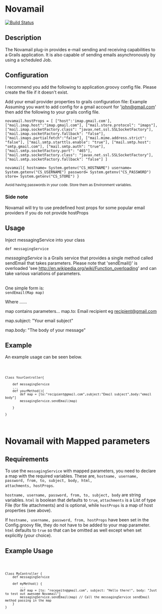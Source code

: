 Novamail
========


[![Build Status](https://travis-ci.org/Novadge/novamail.svg?branch=master)](https://travis-ci.org/Novadge/novamail)

<h2>Description</h2>

The Novamail plug-in provides e-mail sending and receiving capabilities to a Grails application. It is also capable of sending emails asynchronously by using a scheduled Job.

<h2>Configuration</h2>
I recommend you add the following to application.groovy config file. Please create the file if it doesn't exist. 

Add your email provider properties to grails configuration file: Example
Assuming you want to add config for a gmail account for 'john@gmail.com' then add the following to your grails config file.

`novamail.hostProps = [
     ["host":'imap.gmail.com'],
     ["mail.imap.host":"imap.gmail.com"],
     ["mail.store.protocol": "imaps"],
     ["mail.imap.socketFactory.class": "javax.net.ssl.SSLSocketFactory"],
     ["mail.imap.socketFactory.fallback": "false"],
     ["mail.imaps.partialfetch":"false"],
     ["mail.mime.address.strict": "false"],
     ["mail.smtp.starttls.enable": "true"],
     ["mail.smtp.host": "smtp.gmail.com"],
     ["mail.smtp.auth": "true"],
     ["mail.smtp.socketFactory.port": "465"],
     ["mail.smtp.socketFactory.class": "javax.net.ssl.SSLSocketFactory"],
     ["mail.smtp.socketFactory.fallback": "false"]
 ]` 
 
 `novamail{
           hostname= System.getenv("CS_HOSTNAME")
           username= System.getenv("CS_USERNAME")
           password= System.getenv("CS_PASSWORD")
           store= System.getenv("CS_STORE")
           }  `
   


<small>Avoid having passwords in your code. Store them as Environment variables. </small>

<h3>Side note </h3>
Novamail will try to use predefined host props for some popular email providers if you do not provide hostProps

<h2>Usage</h2>

Inject messagingService into your class

<code>def messagingService</code>

<em>messagingService</em> is a Grails service that provides a single method called sendEmail that takes parameters.
Please note that 'sendEmail()' is overloaded 'see http://en.wikipedia.org/wiki/Function_overloading' and can take various variations of parameters. 

<br/>
One simple form is:
<code>
sendEmail(Map map)
</code>

Where ......

map contains parameters...
map.to: Email recipient eg recipient@gmail.com

map.subject: "Your email subject"

map.body: "The body of your message"

<h2>Example</h2>

An example usage can be seen below.

<code>

    Class YourController{
     
        def messagingService
        ...
        def yourMethod(){
            def map = [to:"recipient@gmail.com",subject:"Email subject",body:"email body"]
            messagingService.sendEmail(map)
        
        }
    
    }

</code>


Novamail with Mapped parameters
==============================

<h2>Requirements</h2>

To use the <code>messagingService</code> with mapped parameters, you need to declare a 
map with the required variables. These are, <code>hostname, username, password, 
from, to, subject, body, html, attachments, hostProps</code>.
<br />
 
<code>hostname, username, password, from, to, subject, body</code> are string variables. 
<code>html</code> is boolean that defaults to <code>true</code>, 
<code>attachments</code> is a List of type File (for file attachments) and is optional, 
while <code>hostProps</code> is a map of host properties (see above). <br />

If <code>hostname, username, password, from, hostProps</code> have been set in the 
Config.groovy file, they do not have to be added to your map parameter. 
<code>html</code> defaults to <code>true</code> so that can be 
omitted as well except when set explicitly (your choice). <br />

<h2>Example Usage</h2>

<code>
    
    Class MyController {
        def messagingService
        
        def myMethod() {
            ...
            def map = [to: "recepeitn@gmail.com", subject: "Hello there!", body: "Just to test out awesome Novamail"]
            messagingService.sendEmail(map) // Call the messagingService sendEmail method passing in the map
        }
    }
    
</code>

